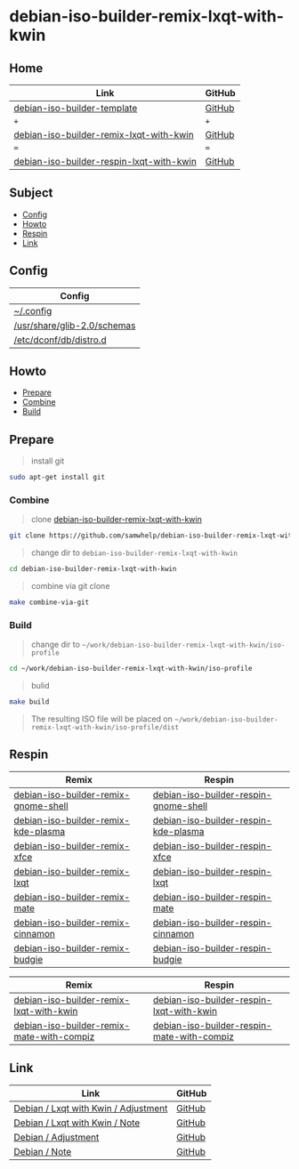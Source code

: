 

# debian-iso-builder-remix-lxqt-with-kwin




## Home

| Link | GitHub |
| ---- | ------ |
| [debian-iso-builder-template](https://samwhelp.github.io/debian-iso-builder-template/) | [GitHub](https://github.com/samwhelp/debian-iso-builder-template) |
| `+` | `+` |
| [debian-iso-builder-remix-lxqt-with-kwin](https://samwhelp.github.io/debian-iso-builder-remix-lxqt-with-kwin/) | [GitHub](https://github.com/samwhelp/debian-iso-builder-remix-lxqt-with-kwin) |
| `=` | `=` |
| [debian-iso-builder-respin-lxqt-with-kwin](https://samwhelp.github.io/debian-iso-builder-respin-lxqt-with-kwin/) | [GitHub](https://github.com/samwhelp/debian-iso-builder-respin-lxqt-with-kwin) |




## Subject

* [Config](#config)
* [Howto](#howto)
* [Respin](#respin)
* [Link](#link)




## Config

| Config |
| ------ |
| [~/.config](https://github.com/samwhelp/debian-iso-builder-remix-lxqt-with-kwin/tree/main/profile/template/asset/overlay/etc/skel/.config) |
| [/usr/share/glib-2.0/schemas](https://github.com/samwhelp/debian-iso-builder-remix-lxqt-with-kwin/tree/main/profile/template/asset/overlay/usr/share/glib-2.0/schemas) |
| [/etc/dconf/db/distro.d](https://github.com/samwhelp/debian-iso-builder-remix-lxqt-with-kwin/tree/main/profile/template/asset/overlay/etc/dconf/db/distro.d) |




## Howto

* [Prepare](#prepare)
* [Combine](#combine)
* [Build](#build)




## Prepare

> install git

``` sh
sudo apt-get install git
```




### Combine

> clone [debian-iso-builder-remix-lxqt-with-kwin](https://github.com/samwhelp/debian-iso-builder-remix-lxqt-with-kwin)

``` sh
git clone https://github.com/samwhelp/debian-iso-builder-remix-lxqt-with-kwin.git
```


> change dir to `debian-iso-builder-remix-lxqt-with-kwin`

``` sh
cd debian-iso-builder-remix-lxqt-with-kwin
```


> combine via git clone

``` sh
make combine-via-git
```


### Build


> change dir to `~/work/debian-iso-builder-remix-lxqt-with-kwin/iso-profile`

``` sh
cd ~/work/debian-iso-builder-remix-lxqt-with-kwin/iso-profile
```


> bulid

``` sh
make build
```

> The resulting ISO file will be placed on `~/work/debian-iso-builder-remix-lxqt-with-kwin/iso-profile/dist`




## Respin

| Remix | Respin |
| ----- | ------ |
| [debian-iso-builder-remix-gnome-shell](https://github.com/samwhelp/debian-iso-builder-remix-gnome-shell) | [debian-iso-builder-respin-gnome-shell](https://github.com/samwhelp/debian-iso-builder-respin-gnome-shell) |
| [debian-iso-builder-remix-kde-plasma](https://github.com/samwhelp/debian-iso-builder-remix-kde-plasma) | [debian-iso-builder-respin-kde-plasma](https://github.com/samwhelp/debian-iso-builder-respin-kde-plasma) |
| [debian-iso-builder-remix-xfce](https://github.com/samwhelp/debian-iso-builder-remix-xfce) | [debian-iso-builder-respin-xfce](https://github.com/samwhelp/debian-iso-builder-respin-xfce) |
| [debian-iso-builder-remix-lxqt](https://github.com/samwhelp/debian-iso-builder-remix-lxqt) | [debian-iso-builder-respin-lxqt](https://github.com/samwhelp/debian-iso-builder-respin-lxqt) |
| [debian-iso-builder-remix-mate](https://github.com/samwhelp/debian-iso-builder-remix-mate) | [debian-iso-builder-respin-mate](https://github.com/samwhelp/debian-iso-builder-respin-mate) |
| [debian-iso-builder-remix-cinnamon](https://github.com/samwhelp/debian-iso-builder-remix-cinnamon) | [debian-iso-builder-respin-cinnamon](https://github.com/samwhelp/debian-iso-builder-respin-cinnamon) |
| [debian-iso-builder-remix-budgie](https://github.com/samwhelp/debian-iso-builder-remix-budgie) | [debian-iso-builder-respin-budgie](https://github.com/samwhelp/debian-iso-builder-respin-budgie) |


| Remix | Respin |
| ----- | ------ |
| [debian-iso-builder-remix-lxqt-with-kwin](https://github.com/samwhelp/debian-iso-builder-remix-lxqt-with-kwin) | [debian-iso-builder-respin-lxqt-with-kwin](https://github.com/samwhelp/debian-iso-builder-respin-lxqt-with-kwin) |
| [debian-iso-builder-remix-mate-with-compiz](https://github.com/samwhelp/debian-iso-builder-remix-mate-with-compiz) | [debian-iso-builder-respin-mate-with-compiz](https://github.com/samwhelp/debian-iso-builder-respin-mate-with-compiz) |




## Link

| Link | GitHub |
| ---- | ------ |
| [Debian / Lxqt with Kwin / Adjustment](https://samwhelp.github.io/debian-lxqt-with-kwin-adjustment/) | [GitHub](https://github.com/samwhelp/debian-lxqt-with-kwin-adjustment) |
| [Debian / Lxqt with Kwin / Note](https://samwhelp.github.io/note-about-debian-lxqt-with-kwin/) | [GitHub](https://github.com/samwhelp/note-about-debian-lxqt-with-kwin) |
| [Debian / Adjustment](https://samwhelp.github.io/debian-adjustment/) | [GitHub](https://github.com/samwhelp/debian-adjustment) |
| [Debian / Note](https://samwhelp.github.io/note-about-debian/) | [GitHub](https://github.com/samwhelp/note-about-debian) |
